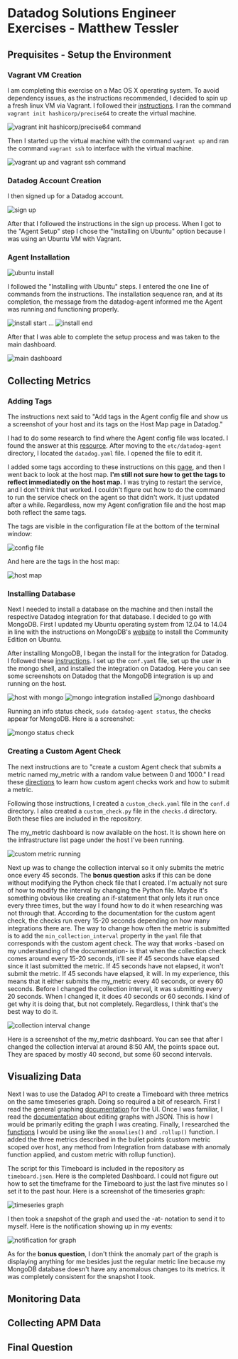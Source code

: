 # Datadog Solutions Engineer Exercises - Matthew Tessler

## Prequisites - Setup the Environment

### Vagrant VM Creation

I am completing this exercise on a Mac OS X operating system. To avoid dependency issues, as the instructions recommended, I decided to spin up a fresh linux VM via Vagrant. I followed their [instructions](https://www.vagrantup.com/intro/getting-started/). I ran the command `vagrant init hashicorp/precise64` to create the virtual machine. 

![vagrant init hashicorp/precise64 command](images/init.png)

Then I started up the virtual machine with the command `vagrant up` and ran the command `vagrant ssh` to interface with the virtual machine.

![vagrant up and vagrant ssh command](images/up_ssh.png)

### Datadog Account Creation

I then signed up for a Datadog account.

![sign up](images/sign_up.png)

After that I followed the instructions in the sign up process. When I got to the "Agent Setup" step I chose the "Installing on Ubuntu" option because I was using an Ubuntu VM with Vagrant. 

### Agent Installation

![ubuntu install](images/ubuntu_install.png)

I followed the "Installing with Ubuntu" steps. I entered the one line of commands from the instructions. The installation sequence ran, and at its completion, the message from the datadog-agent informed me the Agent was running and functioning properly.

![install start](images/start_of_install.png)
...
![install end](images/end_of_install.png)

After that I was able to complete the setup process and was taken to the main dashboard. 

![main dashboard](images/main_dashboard.png)

## Collecting Metrics

### Adding Tags

The instructions next said to "Add tags in the Agent config file and show us a screenshot of your host and its tags on the Host Map page in Datadog."

I had to do some research to find where the Agent config file was located. I found the answer at this [resource](https://help.datadoghq.com/hc/en-us/articles/203037169-Where-is-the-configuration-file-for-the-Agent-). After moving to the `etc/datadog-agent` directory, I located the `datadog.yaml` file. I opened the file to edit it. 

I added some tags according to these instructions on this [page](https://docs.datadoghq.com/getting_started/tagging/assigning_tags/#assigning-tags-using-the-configuration-files), and then I went back to look at the host map. **I'm still not sure how to get the tags to reflect immediatedly on the host map.** I was trying to restart the service, and I don't think that worked. I couldn't figure out how to do the command to run the service check on the agent so that didn't work. It just updated after a while. Regardless, now my Agent configration file and the host map both reflect the same tags. 

The tags are visible in the configuration file at the bottom of the terminal window:

![config file](images/config_file.png)

And here are the tags in the host map:

![host map](images/host_map.png)

### Installing Database

Next I needed to install a database on the machine and then install the respective Datadog integration for that database. I decided to go with MongoDB. First I updated my Ubuntu operating system from 12.04 to 14.04 in line with the instructions on MongoDB's [website](https://docs.mongodb.com/manual/tutorial/install-mongodb-on-ubuntu/) to install the Community Edition on Ubuntu.

After installing MongoDB, I began the install for the integration for Datadog. I followed these [instructions](https://docs.datadoghq.com/integrations/mongo/#setup). I set up the `conf.yaml` file, set up the user in the mongo shell, and installed the integration on Datadog. Here you can see some screenshots on Datadog that the MongoDB integration is up and running on the host. 

![host with mongo](images/host_with_mongo.png)
![mongo integration installed](images/mongo_integration_installed.png)
![mongo dashboard](images/mongo_dashboard.png)

Running an info status check, `sudo datadog-agent status`, the checks appear for MongoDB. Here is a screenshot:

![mongo status check](images/mongo_status_check.png)

### Creating a Custom Agent Check

The next instructions are to "create a custom Agent check that submits a metric named my_metric with a random value between 0 and 1000." I read these [directions](https://docs.datadoghq.com/developers/agent_checks/#agentcheck-interface) to learn how custom agent checks work and how to submit a metric.

Following those instructions, I created a `custom_check.yaml` file in the `conf.d` directory. I also created a `custom_check.py` file in the `checks.d` directory. Both these files are included in the repository.

The my_metric dashboard is now available on the host. It is shown here on the infrastructure list page under the host I've been running.

![custom metric running](images/custom_metric_running.png)

Next up was to change the collection interval so it only submits the metric once every 45 seconds. The **bonus question** asks if this can be done without modifying the Python check file that I created. I'm actually not sure of how to modify the interval by changing the Python file. Maybe it's something obvious like creating an if-statement that only lets it run once every three times, but the way I found how to do it when researching was not through that. According to the documentation for the custom agent check, the checks run every 15-20 seconds depending on how many integrations there are. The way to change how often the metric is submitted is to add the `min_collection_interval` property in the `yaml` file that corresponds with the custom agent check. The way that works -based on my understanding of the documentation- is that when the collection check comes around every 15-20 seconds, it'll see if 45 seconds have elapsed since it last submitted the metric. If 45 seconds have not elapsed, it won't submit the metric. If 45 seconds have elapsed, it will. In my experience, this means that it either submits the my_metric every 40 seconds, or every 60 seconds. Before I changed the collection interval, it was submitting every 20 seconds. When I changed it, it does 40 seconds or 60 seconds. I kind of get why it is doing that, but not completely. Regardless, I think that's the best way to do it.

![collection interval change](images/collection_interval_change.png)

Here is a screenshot of the my_metric dashboard. You can see that after I changed the collection interval at around 8:50 AM, the points space out. They are spaced by mostly 40 second, but some 60 second intervals.

## Visualizing Data

Next I was to use the Datadog API to create a Timeboard with three metrics on the same timeseries graph. Doing so required a bit of research. First I read the general graphing [documentation](https://docs.datadoghq.com/graphing/) for the UI. Once I was familiar, I read the [documentation](https://docs.datadoghq.com/graphing/miscellaneous/graphingjson/) about editing graphs with JSON. This is how I would be primarily editing the graph I was creating. Finally, I researched the [functions](https://docs.datadoghq.com/graphing/miscellaneous/functions/) I would be using like the `anomalies()` and `.rollup()` function. I added the three metrics described in the bullet points (custom metric scoped over host, any method from Integration from database with anomaly function applied, and custom metric with rollup function). 

The script for this Timeboard is included in the repository as `timeboard.json`. Here is the completed Dashboard. I could not figure out how to set the timeframe for the Timeboard to just the last five minutes so I set it to the past hour. Here is a screenshot of the timeseries graph: 

![timeseries graph](images/timeseries_graph.png)

I then took a snapshot of the graph and used the -at- notation to send it to myself. Here is the notification showing up in my events:

![notification for graph](images/notification.png)

As for the **bonus question**, I don't think the anomaly part of the graph is displaying anything for me besides just the regular metric line because my MongoDB database doesn't have any anomalous changes to its metrics. It was completely consistent for the snapshot I took.

## Monitoring Data

## Collecting APM Data

## Final Question





